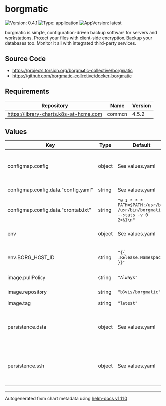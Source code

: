 # borgmatic

![Version: 0.4.1](https://img.shields.io/badge/Version-0.4.1-informational?style=flat-square) ![Type: application](https://img.shields.io/badge/Type-application-informational?style=flat-square) ![AppVersion: latest](https://img.shields.io/badge/AppVersion-latest-informational?style=flat-square)

borgmatic is simple, configuration-driven backup software for servers and workstations. Protect your files with client-side encryption. Backup your databases too. Monitor it all with integrated third-party services.

## Source Code

* <https://projects.torsion.org/borgmatic-collective/borgmatic>
* <https://github.com/borgmatic-collective/docker-borgmatic>

## Requirements

| Repository | Name | Version |
|------------|------|---------|
| https://library-charts.k8s-at-home.com | common | 4.5.2 |

## Values

| Key | Type | Default | Description |
|-----|------|---------|-------------|
| configmap.config | object | See values.yaml | Configure Borgmatic container under this key. |
| configmap.config.data."config.yaml" | string | See values.yaml | Borgmatic config. [[ref]](https://torsion.org/borgmatic/docs/reference/configuration) |
| configmap.config.data."crontab.txt" | string | `"0 1 * * * PATH=$PATH:/usr/bin /usr/bin/borgmatic --stats -v 0 2>&1\n"` | Crontab |
| env | object | See values.yaml | environment variables. [[ref]](https://borgbackup.readthedocs.io/en/stable/usage/general.html#environment-variables) |
| env.BORG_HOST_ID | string | `"{{ .Release.Namespace }}"` | Borg host ID used in archive names |
| image.pullPolicy | string | `"Always"` | image pull policy |
| image.repository | string | `"b3vis/borgmatic"` | image repository |
| image.tag | string | `"latest"` | image tag |
| persistence.data | object | See values.yaml | Configure persistence settings for the chart under this key. |
| persistence.ssh | object | See values.yaml | Configure SSH credentials for the chart under this key. |

----------------------------------------------
Autogenerated from chart metadata using [helm-docs v1.11.0](https://github.com/norwoodj/helm-docs/releases/v1.11.0)
